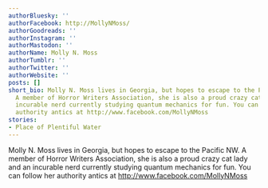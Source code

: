 ```yaml
---
authorBluesky: ''
authorFacebook: http://MollyNMoss/
authorGoodreads: ''
authorInstagram: ''
authorMastodon: ''
authorName: Molly N. Moss
authorTumblr: ''
authorTwitter: ''
authorWebsite: ''
posts: []
short_bio: Molly N. Moss lives in Georgia, but hopes to escape to the Pacific NW.
  A member of Horror Writers Association, she is also a proud crazy cat lady and an
  incurable nerd currently studying quantum mechanics for fun. You can follow her
  authority antics at http://www.facebook.com/MollyNMoss
stories:
- Place of Plentiful Water
---
```


Molly N. Moss lives in Georgia, but hopes to escape to the Pacific NW. A member of Horror Writers Association, she is also a proud crazy cat lady and an incurable nerd currently studying quantum mechanics for fun. You can follow her authority antics at http://www.facebook.com/MollyNMoss